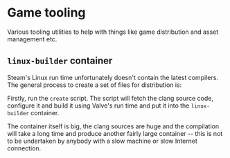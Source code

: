 # Game tooling

Various tooling utilities to help with things like game distribution and asset management etc.


## `linux-builder` container

Steam's Linux run time unfortunately doesn't contain the latest compilers. The general process to create a set of files for distribution is:

Firstly, run the `create` script. The script will fetch the clang source code, configure it and build it using Valve's run time and put it into the `linux-builder` container.

The container itself is big, the clang sources are huge and the compilation will take a long time and produce another fairly large container -- this is not to be undertaken by anybody with a slow machine or slow Internet connection.

